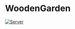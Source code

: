 # WoodenGarden

[![Server](https://github.com/Noweli/WoodenGarden/actions/workflows/dotnet.yml/badge.svg)](https://github.com/Noweli/WoodenGarden/actions/workflows/dotnet.yml)

